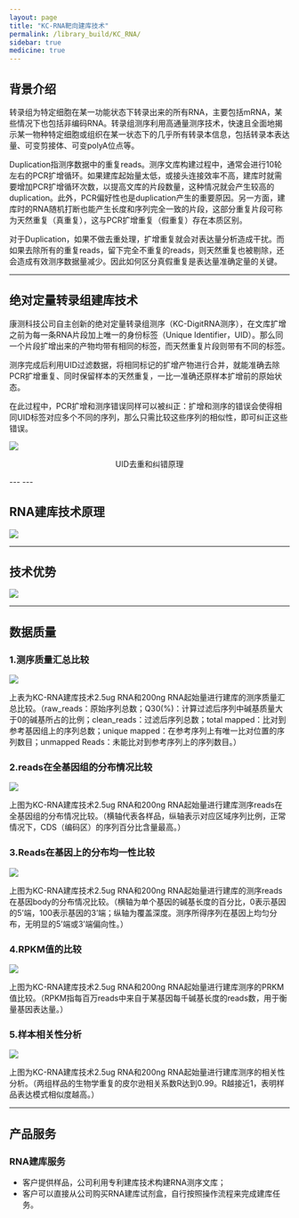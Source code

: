 ```yaml
---
layout: page
title: "KC-RNA靶向建库技术"
permalink: /library_build/KC_RNA/
sidebar: true
medicine: true
---
```


## 背景介绍

转录组为特定细胞在某一功能状态下转录出来的所有RNA，主要包括mRNA，某些情况下也包括非编码RNA。转录组测序利用高通量测序技术，快速且全面地揭示某一物种特定细胞或组织在某一状态下的几乎所有转录本信息，包括转录本表达量、可变剪接体、可变polyA位点等。

Duplication指测序数据中的重复reads。测序文库构建过程中，通常会进行10轮左右的PCR扩增循环。如果建库起始量太低，或接头连接效率不高，建库时就需要增加PCR扩增循环次数，以提高文库的片段数量，这种情况就会产生较高的duplication。此外，PCR偏好性也是duplication产生的重要原因。另一方面，建库时的RNA随机打断也能产生长度和序列完全一致的片段，这部分重复片段可称为天然重复（真重复），这与PCR扩增重复（假重复）存在本质区别。

对于Duplication，如果不做去重处理，扩增重复就会对表达量分析造成干扰。而如果去除所有的重复reads，留下完全不重复的reads，则天然重复也被剔除，还会造成有效测序数据量减少。因此如何区分真假重复是表达量准确定量的关键。

---

## 绝对定量转录组建库技术

康测科技公司自主创新的绝对定量转录组测序（KC-DigitRNA测序），在文库扩增之前为每一条RNA片段加上唯一的身份标签（Unique Identifier，UID）。那么同一个片段扩增出来的产物均带有相同的标签，而天然重复片段则带有不同的标签。

测序完成后利用UID过滤数据，将相同标记的扩增产物进行合并，就能准确去除PCR扩增重复、同时保留样本的天然重复，一比一准确还原样本扩增前的原始状态。

在此过程中，PCR扩增和测序错误同样可以被纠正：扩增和测序的错误会使得相同UID标签对应多个不同的序列，那么只需比较这些序列的相似性，即可纠正这些错误。

<img class="fig40" src="/image/DigitRNA_sequencing/UID-1.png">
<p style="text-align: center; ">UID去重和纠错原理</p>       
---
---

## RNA建库技术原理
<img class="fig40" src="/image/DigitRNA_sequencing/UID-2.png">

---

## 技术优势
<img  src="/image/library_build/KC_RNA/1.png">

---

## 数据质量

### 1.测序质量汇总比较

<img src="/image/library_build/KC_RNA/0.png">

上表为KC-RNA建库技术2.5ug RNA和200ng RNA起始量进行建库的测序质量汇总比较。（raw_reads：原始序列总数；Q30(%)：计算过滤后序列中碱基质量大于0的碱基所占的比例；clean_reads：过滤后序列总数；total mapped：比对到参考基因组上的序列总数；unique mapped：在参考序列上有唯一比对位置的序列数目；unmapped Reads：未能比对到参考序列上的序列数目。）</p>         



### 2.reads在全基因组的分布情况比较
<img class="fig30" src="/image/library_build/KC_RNA/2.png">

上图为KC-RNA建库技术2.5ug RNA和200ng RNA起始量进行建库测序reads在全基因组的分布情况比较。（横轴代表各样品，纵轴表示对应区域序列比例，正常情况下，CDS（编码区）的序列百分比含量最高。）

### 3.Reads在基因上的分布均一性比较
<img class="fig70" src="/image/library_build/KC_RNA/3.png">

上图为KC-RNA建库技术2.5ug RNA和200ng RNA起始量进行建库的测序reads在基因body的分布情况比较。（横轴为单个基因的碱基长度的百分比，0表示基因的5’端，100表示基因的3’端；纵轴为覆盖深度。测序所得序列在基因上均匀分布，无明显的5’端或3’端偏向性。）

### 4.RPKM值的比较

<img class="fig40" src="/image/library_build/KC_RNA/4.png">

上图为KC-RNA建库技术2.5ug RNA和200ng RNA起始量进行建库测序的PRKM值比较。（RPKM指每百万reads中来自于某基因每千碱基长度的reads数，用于衡量基因表达量。）

### 5.样本相关性分析
 <img class="fig40" src="/image/library_build/KC_RNA/5.png">

上图为KC-RNA建库技术2.5ug RNA和200ng RNA起始量进行建库测序的相关性分析。（两组样品的生物学重复的皮尔逊相关系数R达到0.99。R越接近1，表明样品表达模式相似度越高。）

---

## 产品服务

### RNA建库服务
* 客户提供样品，公司利用专利建库技术构建RNA测序文库；
* 客户可以直接从公司购买RNA建库试剂盒，自行按照操作流程来完成建库任务。
